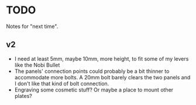 # TODO

Notes for "next time".

## v2

* I need at least 5mm, maybe 10mm, more height, to fit some of my levers like the Nobi Bullet
* The panels' connection points could probably be a bit thinner to accommodate more bolts. A 20mm bolt barely clears the
  two panels and I don't like that kind of bolt connection.
* Engraving some cosmetic stuff? Or maybe a place to mount other plates?
